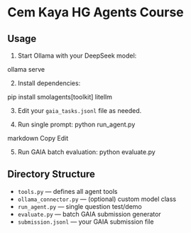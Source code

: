 # Cem Kaya HG Agents Course

## Usage

1. Start Ollama with your DeepSeek model:

ollama serve



2. Install dependencies:

pip install smolagents[toolkit] litellm



3. Edit your `gaia_tasks.jsonl` file as needed.

4. Run single prompt:
python run_agent.py

markdown
Copy
Edit

5. Run GAIA batch evaluation:
python evaluate.py



## Directory Structure

- `tools.py` — defines all agent tools
- `ollama_connector.py` — (optional) custom model class
- `run_agent.py` — single question test/demo
- `evaluate.py` — batch GAIA submission generator
- `submission.jsonl` — your GAIA submission file